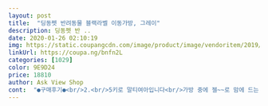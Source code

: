 ```yaml
---
layout: post 
title:  "딩동펫 반려동물 블랙라벨 이동가방, 그레이" 
description: 딩동펫 반 ..
date: 2020-01-26 02:10:19 
img: https://static.coupangcdn.com/image/product/image/vendoritem/2019/06/18/4265039354/f1a11667-6c3e-4cfd-912e-eb4c6f452d7a.jpg 
linkUrl: https://coupa.ng/bnfn2L 
categories: [1029] 
color: 9E9D24 
price: 18810 
author: Ask View Shop 
cont:  "●구매후기●<br/>2.<br/>5키로 말티여아입니다<br/>가방 중에 젤~~로 맘에 드는 가방을 발견한 것 같아요 ㅎㅎ<br/>가방 크기가 일반 판매되는 가방중 제가 본 것중에는 제일 큰 것 같네요 딩동펫 업체에서 파는 다른 가방들도 봤는데 얘기 제일 나은 것 같습니다!!!<br/>가방 필요하시거나 구매 생각하시는 분들 무조건 사세요!^^<br/>가방을 손으로도 잡을 수 있고 어깨에 멜 수도 있어요 ㅎㅎ<br/>가성비<br/>가성비도 좋고 좋씁니당 ☺️<br/>강아지와 시외버스는 처음 타봐서 그래도 후기 꼼꼼히 봤었는데 무슨 지지대에 가시같은 것들이 튀어 나오구 엄청 따갑다 하더라구요ㅜㅜ??<br/>다른분 상품평 보니 가방중심잡기위해  넣어둔 막대기가 한쪽은 마감처리가 되어있는데 한쪽은 뚫려있어서 아마도  세탁하거나 할때 빼라고 해놓은건지.<br/>.<br/><br/>리뉴얼된 걸까요? 집에 도착해서 이동가방 접어서 보관 해놓으려고 지퍼 풀고 접는데 받쳐주는 부분의 지지대같은게 그냥 나오더라구요 다시 껴놓으면 되지만 가방을 펴서 사용할 때에는 안 빠져 나올 것 같았어요 그래도 쓰기 좋아요<br/>무엇보다 이동가방 앞면에서 오른쪽엔 포켓부분이 있어서 패드 몇 장이나 간식 파우치같은거 보관해놓기도 좋아요 어깨끈도 있지만 애기가 5kg가 넘는 바람에.<br/>.<br/> 무거워서 손으로 들고 다녔지만요 손으로 들고 다니는 부분도 손잡이 쿠션으로 접을 수 있어서 편했어용<br/>본가 내려갈 일이 급히 있었는데 잘 썼습니다!<br/>불편한건  어깨끈 끼우면 양싸이드문을 열수가없어요 사진에보이는것처럼 몸체윗부분에 고리가 있어야하는데  양싸이드지퍼부분에 고리가있어서  어깨끈  빼고 열든 제치고 열든 해야함<br/>사방이 다 매쉬로 되어 있는데 이 점이 너~무 맘에 드네요~^^<br/>색깔도 너무 이쁘고 대체적으로 다~ 맘에 드는 제품이여서 제가 후기를 잘 안 남기는데 남들 쓰듯이 한 번 따라해봤어요 ㅎㅎ 베스트가 되고 싶습니다! ㅋㅋ<br/>세 달 전쯤에 보호소에서 만났던 아이라 오랫동안 추운 생활로 철장안에서 적응했던 아인데 켄넬같이 철 울타리처럼 그런 공간은 무서워서 들어가지도 못 하겠더라구요 그래서 이걸로 샀었는데 하루 이상 써보니 적응됐는지 안에서 누워서 편하게 자기도 해요 ㅋㅋㅋㅋㅋㅋ☺️<br/>손으로 잡는 부위가 전 너무 맘에 들어요~! 받침? 같은 게 끈을 감싸주도록 되어 있어서 들고 다녀도 손에 지장이 없을 것 같아요 또 어깨에 멘다면 어깨쿠션이 있어서 어깨에 무리가 덜 하답니다 ㅎㅎ 이런 섬세한 신경 감사합니다~^^<br/>솔직히 우리 구매자들 싼 거 좋아하잖아요? 그렇지만 너무 싼 거 사다가 싼게 비지떡이다 라는 말 많이들 하시죠? 저도 그런 적 많~ 습니다ㅜㅜ 그래서 어느정도 너무 싼 것만 보지 말자! 생각하여 저렴하되 좋은 걸 찾다보니 이 제품을 찾게 되었네요 ㅎㅎ 두마리 토끼를 잡은 기분이에요~.<br/>~<br/>여튼 기본큰지퍼열어두면 막대기가 빠져나와서 불편한데 작은 매쉬망지퍼만 열고닫고한다면 딱히 불편할건 없을것같기도한데 손도 다치고했다하길래  염려되긴하네요<br/>일단 시크한 블랙컬러부터가 너무 맘에 듭니다!!<br/>정  염려된다면 그막대기 꺼내고 화분고정용쇠막대기 싸이즈맞게 잘라써도될듯해요<br/>지퍼로 다 개방할 수 있게 되어 있고 메쉬로 되어 있어서 강쥐들이 답답해하지 않을 것 같아요 ㅎㅎ 밑 받침쿠션? 도 아이들이 앉는 윗부분은 양털처럼 되어 있고 판판해서 흐물거림도 없어서 안정감을 잡아주고 가방 모양도 잘 잡아주네요 ㅎㅎㅎ<br/>직접 보니 지지대 겉에 뭐가 따가운게 있진 않았어요!<br/>진짜 2만원도 안 되는 가격에 이런 좋은 제품을 판매하시다니 전 이부분이 너~무너무 만족합니다 ㅎㅎ<br/>진짜 좋아요!! 처음엔 적응 못 하겠지만 간식이나 안에 사료 놔주면서 있으면 잘 들어가고 편하게 누워있어용<br/>체구가 작지만 뭐 충분히 들어가고도 남는듯하고 5.<br/>6키로정도도 충분할듯싶어요<br/>쿠팡에서 이렇게 리뷰 길게 남겨본 적 처음인데<br/>크기<br/>휴대성<br/>" 
---
```

